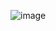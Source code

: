 
![image](https://github.com/rajathkannabiran/SQL-Practice/assets/43930076/5902a6df-b2a0-4df8-a2b2-1d02411f762d)
